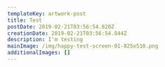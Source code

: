 ```yaml
---
templateKey: artwork-post
title: Test
postDate: 2019-02-21T03:56:54.820Z
creationDate: 2019-02-21T03:56:54.844Z
description: I'm testing
mainImage: /img/happy-test-screen-01-825x510.png
additionalImages: []
---
```


